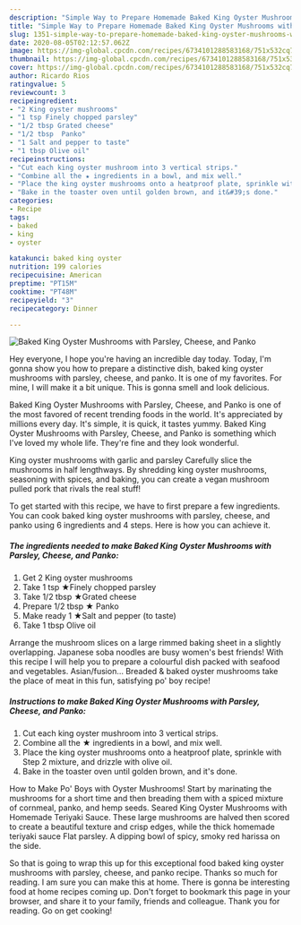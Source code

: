 ```yaml
---
description: "Simple Way to Prepare Homemade Baked King Oyster Mushrooms with Parsley, Cheese, and Panko"
title: "Simple Way to Prepare Homemade Baked King Oyster Mushrooms with Parsley, Cheese, and Panko"
slug: 1351-simple-way-to-prepare-homemade-baked-king-oyster-mushrooms-with-parsley-cheese-and-panko
date: 2020-08-05T02:12:57.062Z
image: https://img-global.cpcdn.com/recipes/6734101288583168/751x532cq70/baked-king-oyster-mushrooms-with-parsley-cheese-and-panko-recipe-main-photo.jpg
thumbnail: https://img-global.cpcdn.com/recipes/6734101288583168/751x532cq70/baked-king-oyster-mushrooms-with-parsley-cheese-and-panko-recipe-main-photo.jpg
cover: https://img-global.cpcdn.com/recipes/6734101288583168/751x532cq70/baked-king-oyster-mushrooms-with-parsley-cheese-and-panko-recipe-main-photo.jpg
author: Ricardo Rios
ratingvalue: 5
reviewcount: 3
recipeingredient:
- "2 King oyster mushrooms"
- "1 tsp Finely chopped parsley"
- "1/2 tbsp Grated cheese"
- "1/2 tbsp  Panko"
- "1 Salt and pepper to taste"
- "1 tbsp Olive oil"
recipeinstructions:
- "Cut each king oyster mushroom into 3 vertical strips."
- "Combine all the ★ ingredients in a bowl, and mix well."
- "Place the king oyster mushrooms onto a heatproof plate, sprinkle with Step 2 mixture, and drizzle with olive oil."
- "Bake in the toaster oven until golden brown, and it&#39;s done."
categories:
- Recipe
tags:
- baked
- king
- oyster

katakunci: baked king oyster 
nutrition: 199 calories
recipecuisine: American
preptime: "PT15M"
cooktime: "PT48M"
recipeyield: "3"
recipecategory: Dinner

---
```



![Baked King Oyster Mushrooms with Parsley, Cheese, and Panko](https://img-global.cpcdn.com/recipes/6734101288583168/751x532cq70/baked-king-oyster-mushrooms-with-parsley-cheese-and-panko-recipe-main-photo.jpg)

Hey everyone, I hope you're having an incredible day today. Today, I'm gonna show you how to prepare a distinctive dish, baked king oyster mushrooms with parsley, cheese, and panko. It is one of my favorites. For mine, I will make it a bit unique. This is gonna smell and look delicious.

Baked King Oyster Mushrooms with Parsley, Cheese, and Panko is one of the most favored of recent trending foods in the world. It's appreciated by millions every day. It's simple, it is quick, it tastes yummy. Baked King Oyster Mushrooms with Parsley, Cheese, and Panko is something which I've loved my whole life. They're fine and they look wonderful.

King oyster mushrooms with garlic and parsley Carefully slice the mushrooms in half lengthways. By shredding king oyster mushrooms, seasoning with spices, and baking, you can create a vegan mushroom pulled pork that rivals the real stuff!


To get started with this recipe, we have to first prepare a few ingredients. You can cook baked king oyster mushrooms with parsley, cheese, and panko using 6 ingredients and 4 steps. Here is how you can achieve it.

<!--inarticleads1-->

##### The ingredients needed to make Baked King Oyster Mushrooms with Parsley, Cheese, and Panko:

1. Get 2 King oyster mushrooms
1. Take 1 tsp ★Finely chopped parsley
1. Take 1/2 tbsp ★Grated cheese
1. Prepare 1/2 tbsp ★ Panko
1. Make ready 1 ★Salt and pepper (to taste)
1. Take 1 tbsp Olive oil


Arrange the mushroom slices on a large rimmed baking sheet in a slightly overlapping. Japanese soba noodles are busy women&#39;s best friends! With this recipe I will help you to prepare a colourful dish packed with seafood and vegetables. Asian/fusion… Breaded &amp; baked oyster mushrooms take the place of meat in this fun, satisfying po&#39; boy recipe! 

<!--inarticleads2-->

##### Instructions to make Baked King Oyster Mushrooms with Parsley, Cheese, and Panko:

1. Cut each king oyster mushroom into 3 vertical strips.
1. Combine all the ★ ingredients in a bowl, and mix well.
1. Place the king oyster mushrooms onto a heatproof plate, sprinkle with Step 2 mixture, and drizzle with olive oil.
1. Bake in the toaster oven until golden brown, and it&#39;s done.


How to Make Po&#39; Boys with Oyster Mushrooms! Start by marinating the mushrooms for a short time and then breading them with a spiced mixture of cornmeal, panko, and hemp seeds. Seared King Oyster Mushrooms with Homemade Teriyaki Sauce. These large mushrooms are halved then scored to create a beautiful texture and crisp edges, while the thick homemade teriyaki sauce Flat parsley. A dipping bowl of spicy, smoky red harissa on the side. 

So that is going to wrap this up for this exceptional food baked king oyster mushrooms with parsley, cheese, and panko recipe. Thanks so much for reading. I am sure you can make this at home. There is gonna be interesting food at home recipes coming up. Don't forget to bookmark this page in your browser, and share it to your family, friends and colleague. Thank you for reading. Go on get cooking!
